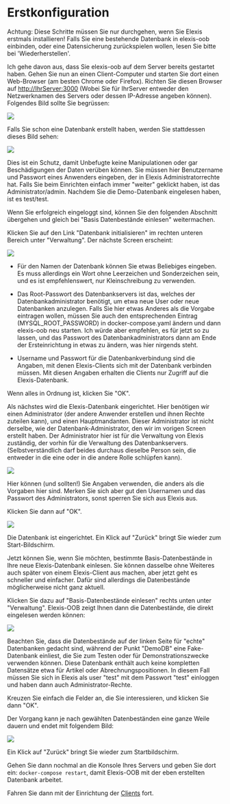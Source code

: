 # Erstkonfiguration

Achtung: Diese Schritte müssen Sie nur durchgehen, wenn Sie Elexis erstmals installieren! Falls Sie eine bestehende Datenbank in elexis-oob einbinden, oder eine Datensicherung zurückspielen wollen, lesen Sie bitte bei 'Wiederherstellen'.

Ich gehe davon aus, dass Sie elexis-oob auf dem Server bereits gestartet haben. Gehen Sie nun an einen Client-Computer und starten Sie dort einen Web-Browser (am besten Chrome oder Firefox). Richten Sie diesen Browser auf <http://IhrServer:3000> (Wobei Sie für IhrServer entweder den Netzwerknamen des Servers oder dessen IP-Adresse angeben können). Folgendes Bild sollte Sie begrüssen:

![](../images/oob_einstieg.png)

Falls Sie schon eine Datenbank erstellt haben, werden Sie stattdessen dieses Bild sehen:

![](../images/oob_einstieg_a.png)

Dies ist ein Schutz, damit Unbefugte keine Manipulationen oder gar Beschädigungen der Daten verüben können. Sie müssen hier Benutzername und Passwort eines Anwenders eingeben, der in Elexis Administratorrechte hat. Falls Sie beim Einrichten einfach immer "weiter" geklickt haben, ist das Administrator/admin. Nachdem Sie die Demo-Datenbank eingelesen haben, ist es test/test. 

Wenn Sie erfolgreich eingeloggt sind, können Sie den folgenden Abschnitt übergehen und gleich bei "Basis Datenbestände einlesen" weitermachen.

Klicken Sie auf den Link "Datenbank initialisieren" im rechten unteren Bereich unter "Verwaltung". Der nächste Screen erscheint:

![](../images/oob_dbinit_01.png)

* Für den Namen der Datenbank können Sie etwas Beliebiges eingeben. Es muss allerdings ein Wort ohne Leerzeichen und Sonderzeichen sein, und es ist empfehlenswert, nur Kleinschreibung zu verwenden.

* Das Root-Passwort des Datenbankservers ist das, welches der Datenbankadministrator benötigt, um etwa neue User oder neue Datenbanken anzulegen. Falls Sie hier etwas Anderes als die Vorgabe eintragen wollen, müssen Sie auch den entsprechenden Eintrag (MYSQL_ROOT_PASSWORD) in docker-compose.yaml ändern und dann elexis-oob neu starten. Ich würde aber empfehlen, es für jetzt so zu lassen, und das Passwort des Datenbankadministrators dann am Ende der Ersteinrichtung in etwas zu ändern, was hier nirgends steht.

* Username und Passwort für die Datenbankverbindung sind die Angaben, mit denen Elexis-Clients sich mit der Datenbank verbinden müssen. Mit diesen Angaben erhalten die Clients nur Zugriff auf die Elexis-Datenbank.

Wenn alles in Ordnung ist, klicken Sie "OK".

Als nächstes wird die Elexis-Datenbank eingerichtet. Hier benötigen wir einen Administrator (der andere Anwender erstellen und ihnen Rechte zuteilen kann), und einen Hauptmandanten. Dieser Administrator ist nicht derselbe, wie der Datenbank-Administrator, den wir im vorigen Screen erstellt haben. Der Administrator hier ist für die Verwaltung von Elexis zuständig, der vorhin für die Verwaltung des Datenbankservers. (Selbstverständlich darf beides durchaus dieselbe Person sein, die entweder in die eine oder in die andere Rolle schlüpfen kann).

![](../images/oob_dbinit_02.png)

Hier können (und sollten!) Sie Angaben verwenden, die anders als die Vorgaben hier sind. Merken Sie sich aber gut den Usernamen und das Passwort des Administrators, sonst sperren Sie sich aus Elexis aus.

Klicken Sie dann auf "OK".

![](../images/oob_dbinit_03.png)

Die Datenbank ist eingerichtet. Ein Klick auf "Zurück" bringt Sie wieder zum Start-Bildschirm.

Jetzt können Sie, wenn Sie möchten, bestimmte Basis-Datenbestände in Ihre neue Elexis-Datenbank einlesen. Sie können dasselbe ohne Weiteres auch später von einem Elexis-Client aus machen, aber jetzt geht es schneller und einfacher. Dafür sind allerdings die Datenbestände möglicherweise nicht ganz aktuell. 

Klicken Sie dazu auf "Basis-Datenbestände einlesen" rechts unten unter "Verwaltung". Elexis-OOB zeigt Ihnen dann die Datenbestände, die direkt eingelesen werden können:

![](../images/oob_basicdata_01.png)

Beachten Sie, dass die Datenbestände auf der linken Seite für "echte" Datenbanken gedacht sind, während der Punkt "DemoDB" eine Fake-Datenbank einliest, die Sie zum Testen oder für Demonstrationszwecke verwenden können. Diese Datenbank enthält auch keine kompletten Datensätze etwa für Artikel oder Abrechnungspositionen. In diesem Fall müssen Sie sich in Elexis als user "test" mit dem Passwort "test" einloggen und haben dann auch Administrator-Rechte.

Kreuzen Sie einfach die Felder an, die Sie interessieren, und klicken Sie dann "OK".

Der Vorgang kann je nach gewählten Datenbeständen eine ganze Weile dauern und endet mit folgendem Bild:

![](../images/oob_basicdata_02.png)

Ein Klick auf "Zurück" bringt Sie wieder zum Startbildschirm.

Gehen Sie dann nochmal an die Konsole Ihres Servers und geben Sie dort ein: `docker-compose restart`, damit Elexis-OOB mit der eben erstellten Datenbank arbeitet.

Fahren Sie dann mit der Einrichtung der [Clients](clients.md) fort.
